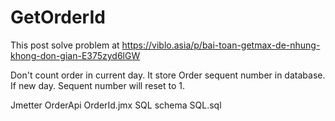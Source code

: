 # GetOrderId
This post solve problem at https://viblo.asia/p/bai-toan-getmax-de-nhung-khong-don-gian-E375zyd6lGW

Don't count order in current day. It store Order sequent number in database. If new day. Sequent number will reset to 1.

Jmetter
OrderApi OrderId.jmx
SQL schema
SQL.sql
